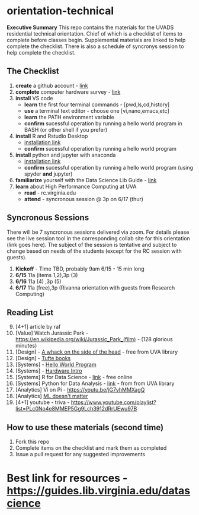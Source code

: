 # orientation-technical
**Executive Summary** This repo contains the materials for the UVADS residential technical orientation. Chief of which is a checklist of items to complete before classes begin. Supplemental materials are linked to help complete the checklist. There is also a schedule of syncronys session to help complete the checklist.

## The Checklist
1. **create** a github account - [link](https://github.com/join)
3. **complete** computer hardware survey - [link](https://forms.gle/5YAgx272e2nzYMZ36)
6. **install** VS code
    * **learn** the first four terminal commands - [pwd,ls,cd,history]
    * **use** a terminal text editor - choose one [vi,nano,emacs,etc]
    * **learn** the PATH environment variable
    * **confirm** sucessful operation by running a hello world program in BASH (or other shell if you prefer)
8. **install** R and Rstudio Desktop
    * [installation link](https://rstudio.com/products/rstudio/download/#download)
    * **confirm** sucessful operation by running a hello world program
10. **install** python and jupyter with anaconda
    * [installation link](https://docs.anaconda.com/anaconda/install/index.html)
    * **confirm** sucessful operation by running a hello world program (using spyder **and** jupyter)
13. **familiarize** yourself with the Data Science Lib Guide - [link](https://guides.lib.virginia.edu/datascience)
14. **learn** about High Performance Computing at UVA
    * **read** - rc.virginia.edu
    * **attend** - syncronous session @ 3p on 6/17 (thur)

## Syncronous Sessions
There will be 7 syncronous sessions delivered via zoom. For details please see the live session tool in the corresponding collab site for this orientation (link goes here). The subject of the session is tentative and subject to change based on needs of the students (except for the RC session with guests).

1. **Kickoff** - Time TBD, probably 9am 6/15 - 15 min long
2. **6/15** 11a (items 1,2),3p (3)
3. **6/16** 11a (4) ,3p (5)
4. **6/17** 11a (free),3p (Rivanna orientation with guests from Research Computing)

## Reading List
9. [4+1] article by raf
4. [Value] Watch Jurassic Park - https://en.wikipedia.org/wiki/Jurassic_Park_(film) - (128 glorious minutes)
9. [Design] - [A whack on the side of the head](https://www.amazon.com/Whack-Side-Head-More-Creative/dp/0446404667) - free from UVA library
1. [Design] - [Tufte books](https://www.edwardtufte.com/tufte/)
7. [Systems] - [Hello World Program](https://en.wikipedia.org/wiki/%22Hello,_World!%22_program)
2. [Systems] - [Hardware Intro](https://www.youtube.com/playlist?list=PLc0No4e8MMEPztUFVdtazgWi7L7pWakfO)
1. [Systems] R for Data Science - [link](https://learning.oreilly.com/library/view/r-for-data/9781491910382/?ar) - free online
2. [Systems] Python for Data Analysis - [link](https://wesmckinney.com/pages/book.html) - from from UVA library
8. [Analytics] Vi on Pi - https://youtu.be/jG7vhMMXagQ
5. [Analytics] [ML doesn't matter](https://towardsdatascience.com/why-aspiring-data-scientists-should-not-make-a-big-deal-of-machine-learning-218a66b18467)
8. [4+1] youtube - triva - https://www.youtube.com/playlist?list=PLc0No4e8MMEP5Gg9Lch3912dRrUEwu97B

## How to use these materials (second time)
1. Fork this repo
2. Complete items on the checklist and mark them as completed
3. Issue a pull request for any suggested improvements

# Best link for resources - https://guides.lib.virginia.edu/datascience
